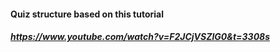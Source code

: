 #### Quiz structure based on this tutorial

##### https://www.youtube.com/watch?v=F2JCjVSZlG0&t=3308s
